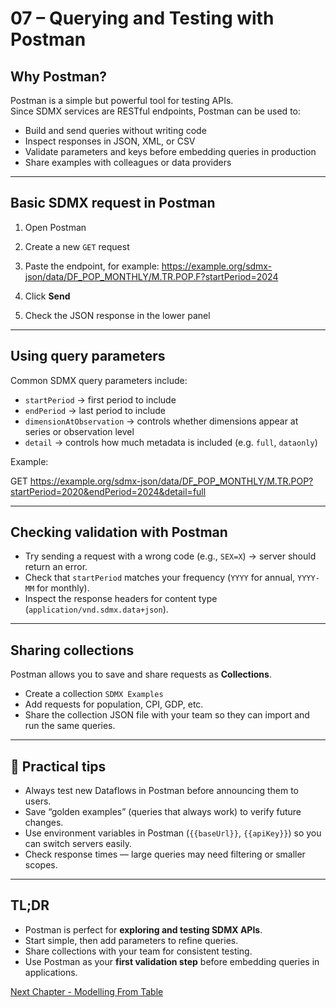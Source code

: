 # 07 – Querying and Testing with Postman

## Why Postman?

Postman is a simple but powerful tool for testing APIs.  
Since SDMX services are RESTful endpoints, Postman can be used to:

- Build and send queries without writing code  
- Inspect responses in JSON, XML, or CSV  
- Validate parameters and keys before embedding queries in production  
- Share examples with colleagues or data providers  

---

## Basic SDMX request in Postman

1. Open Postman  
2. Create a new `GET` request  
3. Paste the endpoint, for example:
https://example.org/sdmx-json/data/DF_POP_MONTHLY/M.TR.POP.F?startPeriod=2024

4. Click **Send**  
5. Check the JSON response in the lower panel

---

## Using query parameters

Common SDMX query parameters include:

- `startPeriod` → first period to include  
- `endPeriod` → last period to include  
- `dimensionAtObservation` → controls whether dimensions appear at series or observation level  
- `detail` → controls how much metadata is included (e.g. `full`, `dataonly`)  

Example:

GET https://example.org/sdmx-json/data/DF_POP_MONTHLY/M.TR.POP?startPeriod=2020&endPeriod=2024&detail=full

---

## Checking validation with Postman

- Try sending a request with a wrong code (e.g., `SEX=X`) → server should return an error.  
- Check that `startPeriod` matches your frequency (`YYYY` for annual, `YYYY-MM` for monthly).  
- Inspect the response headers for content type (`application/vnd.sdmx.data+json`).  

---

## Sharing collections

Postman allows you to save and share requests as **Collections**.  
- Create a collection `SDMX Examples`  
- Add requests for population, CPI, GDP, etc.  
- Share the collection JSON file with your team so they can import and run the same queries.  

---

## 🔑 Practical tips

- Always test new Dataflows in Postman before announcing them to users.  
- Save “golden examples” (queries that always work) to verify future changes.  
- Use environment variables in Postman (`{{baseUrl}}`, `{{apiKey}}`) so you can switch servers easily.  
- Check response times — large queries may need filtering or smaller scopes.  

---

## TL;DR

- Postman is perfect for **exploring and testing SDMX APIs**.  
- Start simple, then add parameters to refine queries.  
- Share collections with your team for consistent testing.  
- Use Postman as your **first validation step** before embedding queries in applications.

[Next Chapter - Modelling From Table](https://github.com/kurtaranexpress/sdmx/blob/main/guides/en/08-Modelling-from-table.md)

